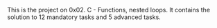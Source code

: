 This is the project on 0x02. C - Functions, nested loops. It contains the solution to 12 mandatory tasks and 5 advanced tasks. 
